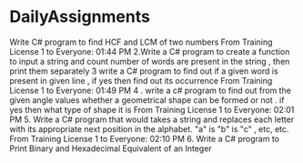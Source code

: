 # DailyAssignments
Write C# program to find HCF and LCM of two numbers
From Training License 1 to Everyone:  01:44 PM
2.Write a C# program to create a function to input a string and count number of words are present  in the string , then  print them separately
3 write a C# program to find out if  a given word is present in given line , if yes then find out its occurrence
From Training License 1 to Everyone:  01:49 PM
4 . write a c# program to find out from the given angle values whether a geometrical shape  can be formed or not . if yes then what type of shape it is
From Training License 1 to Everyone:  02:01 PM
5. Write a C# program that would takes a string and replaces each letter with its appropriate next position in the alphabet. "a" is  "b" is  "c" , etc, etc.
From Training License 1 to Everyone:  02:10 PM
6. Write a C# program to Print Binary  and Hexadecimal Equivalent of an Integer
